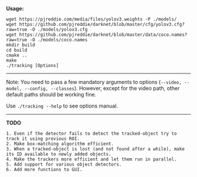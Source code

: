 **Usage:**

````
wget https://pjreddie.com/media/files/yolov3.weights -P ./models/
wget https://github.com/pjreddie/darknet/blob/master/cfg/yolov3.cfg?raw=true -O ./models/yolov3.cfg
wget https://github.com/pjreddie/darknet/blob/master/data/coco.names?raw=true -O ./models/coco.names
mkdir build
cd build
cmake ..
make
./tracking [Options]
````

---

Note: You need to pass a few mandatory arguments to options (`--video, --model, --config, --classes`).
However, except for the video path, other default paths should be working fine.

Use `./tracking --help` to see options manual.


-------------

**TODO** 

````
1. Even if the detector fails to detect the tracked-object try to track it using previous ROI.
2. Make box-matching algorithm efficient.
3. When a tracked-object is lost (and not found after a while), make its ID available to newly added objects.
4. Make the trackers more efficient and let them run in parallel.
5. Add support for various object detectors.
6. Add more functions to GUI.
````
